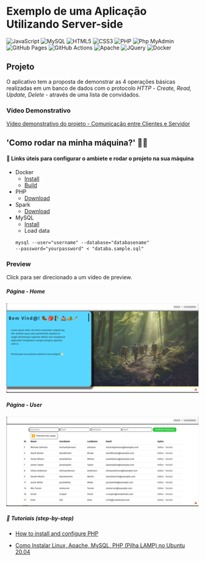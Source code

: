# Exemplo de uma Aplicação Utilizando Server-side


![JavaScript](https://img.shields.io/badge/-JavaScript-black?style=flat-square&logo=javascript)
![MySQL](https://img.shields.io/badge/-MySQL-4479A1?style=flat-square&logo=mysql&logoColor=white)
![HTML5](https://img.shields.io/badge/-HTML5-E34F26?style=flat-square&logo=html5&logoColor=white)
![CSS3](https://img.shields.io/badge/-CSS3-1572B6?style=flat-square&logo=css3)
![PHP](https://img.shields.io/badge/%20%20PHP%20%20%20-white?style=flat&logo=php&logoColor=white&color=%23777BB4)
![Php MyAdmin](https://img.shields.io/badge/Php_MyAdmin-white?style=flat&logo=phpmyadmin&logoColor=white&color=%23777BB4)
![GitHub Pages](https://img.shields.io/badge/GitHub_Pages-white?style=flat&logo=githubpages&logoColor=white&color=%23222222)
![GitHub Actions](https://img.shields.io/badge/GitHub_Actions-white?style=flat&logo=githubactions&logoColor=white&color=%232088FF)
![Apache](https://img.shields.io/badge/Apache-white?style=flat&logo=apache&logoColor=white&color=%23D22128)
![JQuery](https://img.shields.io/badge/JQuery-white?style=flat&logo=jquery&logoColor=white&color=%230769AD)
![Docker](https://img.shields.io/badge/Docker-white?style=flat&logo=docker&logoColor=white&color=%232496ED)

## Projeto

O aplicativo tem a proposta de demonstrar as 4 operações básicas realizadas em um banco de dados com o protocolo *HTTP* - *Create, Read, Update, Delete* - através de uma lista de convidados.

### Vídeo Demonstrativo

[Vídeo demonstrativo do projeto - Comunicação entre Clientes e Servidor]('https://youtu.be/W1sbaf-9MmQ')

## 'Como rodar na minha máquina?' 👨‍💻

#### 🔗 Links úteis para configurar o ambiete e rodar o projeto na sua máquina

- Docker
    - [Install](https://docs.docker.com/get-docker/)
    - [Build](https://docs.docker.com/build/guide/mounts/)
- PHP
    - [Download](https://www.php.net/downloads.php)
- Spark
    - [Download](https://spark.apache.org/downloads.html)
- MySQL
    - [Install](https://www.mysql.com/downloads/)
    - Load data
    ```
    mysql --user="username" --database="databasename" 
    --password="yourpassword" < "databa.sample.sql"
    ```

### Preview

Click para ser direcionado a um vídeo de preview.

##### Página - Home

[![Home](https://github.com/flavioepimentel/example-crud-php-fullstack/blob/a8feddf7f24284ef64effa44b57104113de362d5/app/Views/src/Captura%20de%20tela%20de%202023-07-18%2019-41-08.png)](https://youtu.be/W1sbaf-9MmQ)

##### Página - User

[![User](https://github.com/flavioepimentel/example-crud-php-fullstack/blob/a8feddf7f24284ef64effa44b57104113de362d5/app/Views/src/Captura%20de%20tela%20de%202023-07-18%2019-41-34.png)](https://youtu.be/W1sbaf-9MmQ)


##### 👣 Tutoriais (step-by-step) 
- [How to install and configure PHP](https://ubuntu.com/server/docs/programming-php#:~:text=How%20to%20install%20and%20configure%20PHP%201%20Prerequisites,Configure%20PHP%20...%205%20Test%20your%20setup%20)

- [Como Instalar Linux, Apache, MySQL, PHP (Pilha LAMP) no Ubuntu 20.04](https://www.digitalocean.com/community/tutorials/how-to-install-linux-apache-mysql-php-lamp-stack-on-ubuntu-20-04-pt)


